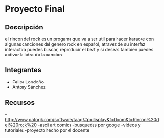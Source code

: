 # Proyecto Final

## Descripción
el rincon del rock es un progama que va a ser util para hacer karaoke con algunas canciones del genero rock en español, atravez de su interfaz interactiva puedes buscar,  reproducir el beat y si deseas tambien puedes activar la letra de la cancion  
## Integrantes
- Felipe Londoño
- Antony Sánchez

## Recursos
-http://www.patorjk.com/software/taag/#p=display&f=Doom&t=Rincon%20del%20rock%20
-ascii art comics
-busquedas por google
-videos y tutoriales 
-proyecto hecho por el docente